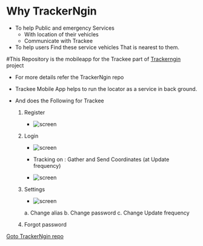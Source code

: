 # Why TrackerNgin 
- To help Public and emergency Services 
 	- With location of their vehicles
	- Communicate with Trackee
- To help users Find these service vehicles That is nearest to them.

#This Repository is the mobileapp for the Trackee part of [Trackerngin](https://github.com/ngintec/trackerNgin.git) project

- For more details refer the TrackerNgin repo

- Trackee Mobile App helps to run the locator as a service in back ground.
- And does the Following for Trackee
	1. Register 
	
		- ![screen](https://locatorservices.ngintec.com/ss/register_m.jpeg)

	2. Login
		- ![screen](https://locatorservices.ngintec.com/ss/login_m.jpeg)

		- Tracking on : Gather and Send Coordinates (at Update frequency)
			
			
		- ![screen](https://locatorservices.ngintec.com/ss/UI.jpeg)
	3. Settings
		- ![screen](https://locatorservices.ngintec.com/ss/settings.jpeg)
		
		a. Change alias
		b. Change password
		c. Change Update frequency
		
	4. Forgot password

[Goto TrackerNgin repo](https://github.com/ngintec/trackerNgin.git) 
